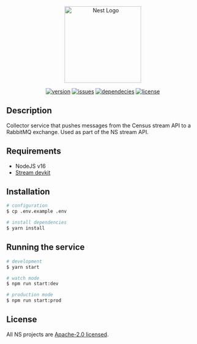 <div align="center">
<a href="https://nanite-systems.net/" target="blank">
  <img src="https://nanite-systems.net/images/ns.colored.svg" width="200" alt="Nest Logo" />
</a>

[![version](https://img.shields.io/github/package-json/v/nanite-systems/stream-collector?color=blue)](https://github.com/nanite-systems/stream-collector)
[![issues](https://img.shields.io/github/issues/nanite-systems/stream-collector)](https://github.com/nanite-systems/stream-collector/issues)
[![dependecies](https://img.shields.io/librariesio/github/nanite-systems/stream-collector)](https://libraries.io/github/nanite-systems/stream-collector)
[![license](https://img.shields.io/github/license/nanite-systems/stream-collector)](https://github.com/nanite-systems/stream-collector/blob/main/LICENSE)

</div>

## Description

Collector service that pushes messages from the Census stream API to a RabbitMQ exchange. Used as part of the NS stream
API.

## Requirements

- NodeJS v16
- [Stream devkit](https://github.com/nanite-systems/stream-devkit/)

## Installation

```bash
# configuration
$ cp .env.example .env

# install dependencies
$ yarn install
```

## Running the service

```bash
# development
$ yarn start

# watch mode
$ npm run start:dev

# production mode
$ npm run start:prod
```

## License

All NS projects are [Apache-2.0 licensed](LICENSE).
